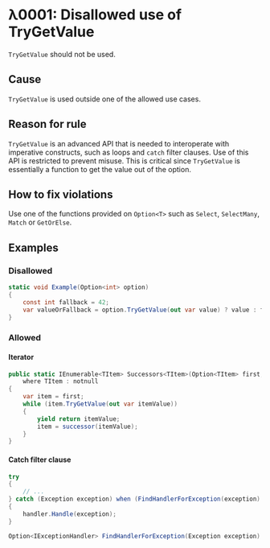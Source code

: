 # λ0001: Disallowed use of TryGetValue
`TryGetValue` should not be used.

## Cause
`TryGetValue` is used outside one of the allowed use cases.

## Reason for rule
`TryGetValue` is an advanced API that is needed to interoperate with imperative constructs, such as loops and `catch` filter clauses.
Use of this API is restricted to prevent misuse. This is critical since `TryGetValue` is essentially a function to get the value out of the option.

## How to fix violations
Use one of the functions provided on `Option<T>` such as `Select`, `SelectMany`, `Match` or `GetOrElse`.

## Examples

### Disallowed
```cs
static void Example(Option<int> option)
{
    const int fallback = 42;
    var valueOrFallback = option.TryGetValue(out var value) ? value : fallback;
}
```

### Allowed

#### Iterator
```cs
public static IEnumerable<TItem> Successors<TItem>(Option<TItem> first, Func<TItem, Option<TItem>> successor)
    where TItem : notnull
{
    var item = first;
    while (item.TryGetValue(out var itemValue))
    {
        yield return itemValue;
        item = successor(itemValue);
    }
}
```

#### Catch filter clause
```cs
try
{
    // ...
} catch (Exception exception) when (FindHandlerForException(exception).TryGetValue(out var handler))
{
    handler.Handle(exception);
}

Option<IExceptionHandler> FindHandlerForException(Exception exception) => ...;
```
